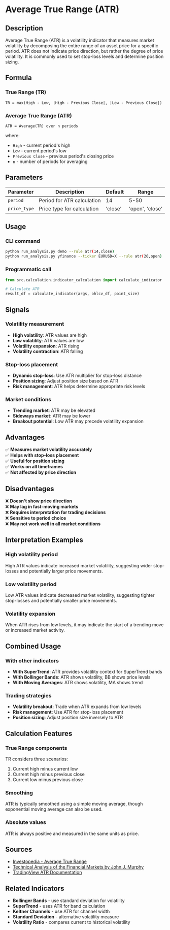 # Average True Range (ATR)

## Description

Average True Range (ATR) is a volatility indicator that measures market volatility by decomposing the entire range of an asset price for a specific period. ATR does not indicate price direction, but rather the degree of price volatility. It is commonly used to set stop-loss levels and determine position sizing.

## Formula

### True Range (TR)
```
TR = max(High - Low, |High - Previous Close|, |Low - Previous Close|)
```

### Average True Range (ATR)
```
ATR = Average(TR) over n periods
```

where:
- `High` - current period's high
- `Low` - current period's low
- `Previous Close` - previous period's closing price
- `n` - number of periods for averaging

## Parameters

| Parameter | Description | Default | Range |
|-----------|-------------|---------|-------|
| `period` | Period for ATR calculation | 14 | 5-50 |
| `price_type` | Price type for calculation | 'close' | 'open', 'close' |

## Usage

### CLI command
```bash
python run_analysis.py demo --rule atr(14,close)
python run_analysis.py yfinance --ticker EURUSD=X --rule atr(20,open)
```

### Programmatic call
```python
from src.calculation.indicator_calculation import calculate_indicator

# Calculate ATR
result_df = calculate_indicator(args, ohlcv_df, point_size)
```

## Signals

### Volatility measurement
- **High volatility**: ATR values are high
- **Low volatility**: ATR values are low
- **Volatility expansion**: ATR rising
- **Volatility contraction**: ATR falling

### Stop-loss placement
- **Dynamic stop-loss**: Use ATR multiplier for stop-loss distance
- **Position sizing**: Adjust position size based on ATR
- **Risk management**: ATR helps determine appropriate risk levels

### Market conditions
- **Trending market**: ATR may be elevated
- **Sideways market**: ATR may be lower
- **Breakout potential**: Low ATR may precede volatility expansion

## Advantages

✅ **Measures market volatility accurately**  
✅ **Helps with stop-loss placement**  
✅ **Useful for position sizing**  
✅ **Works on all timeframes**  
✅ **Not affected by price direction**  

## Disadvantages

❌ **Doesn't show price direction**  
❌ **May lag in fast-moving markets**  
❌ **Requires interpretation for trading decisions**  
❌ **Sensitive to period choice**  
❌ **May not work well in all market conditions**  

## Interpretation Examples

### High volatility period
High ATR values indicate increased market volatility, suggesting wider stop-losses and potentially larger price movements.

### Low volatility period
Low ATR values indicate decreased market volatility, suggesting tighter stop-losses and potentially smaller price movements.

### Volatility expansion
When ATR rises from low levels, it may indicate the start of a trending move or increased market activity.

## Combined Usage

### With other indicators
- **With SuperTrend**: ATR provides volatility context for SuperTrend bands
- **With Bollinger Bands**: ATR shows volatility, BB shows price levels
- **With Moving Averages**: ATR shows volatility, MA shows trend

### Trading strategies
- **Volatility breakout**: Trade when ATR expands from low levels
- **Risk management**: Use ATR for stop-loss placement
- **Position sizing**: Adjust position size inversely to ATR

## Calculation Features

### True Range components
TR considers three scenarios:
1. Current high minus current low
2. Current high minus previous close
3. Current low minus previous close

### Smoothing
ATR is typically smoothed using a simple moving average, though exponential moving average can also be used.

### Absolute values
ATR is always positive and measured in the same units as price.

## Sources

- [Investopedia - Average True Range](https://www.investopedia.com/terms/a/atr.asp)
- [Technical Analysis of the Financial Markets by John J. Murphy](https://www.amazon.com/Technical-Analysis-Financial-Markets-Comprehensive/dp/0735200661)
- [TradingView ATR Documentation](https://www.tradingview.com/support/solutions/43000516355-average-true-range-atr/)

## Related Indicators

- **Bollinger Bands** - use standard deviation for volatility
- **SuperTrend** - uses ATR for band calculation
- **Keltner Channels** - use ATR for channel width
- **Standard Deviation** - alternative volatility measure
- **Volatility Ratio** - compares current to historical volatility 